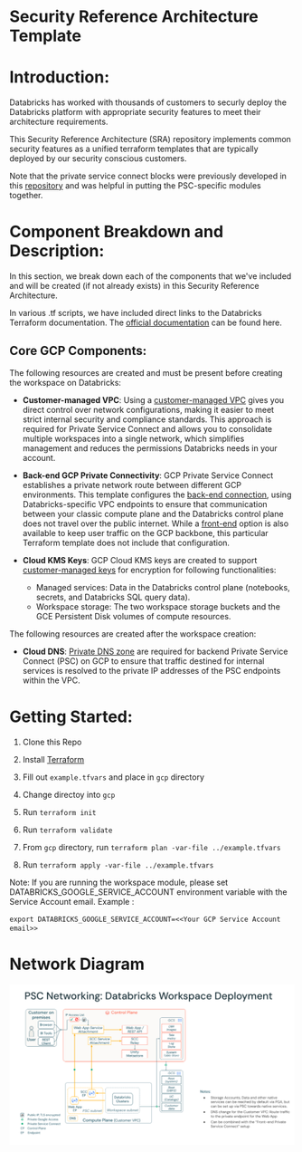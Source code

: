 # Security Reference Architecture Template

# Introduction:

Databricks has worked with thousands of customers to securly deploy the Databricks platform with appropriate security features to meet their architecture requirements. 

This Security Reference Architecture (SRA) repository implements common security features as a unified terraform templates that are typically deployed by our security conscious customers.

Note that the private service connect blocks were previously developed in this [repository](https://github.com/bhavink/databricks/tree/master/gcpdb4u) and was helpful in putting the PSC-specific modules together.

# Component Breakdown and Description:

In this section, we break down each of the components that we've included and will be created (if not already exists) in this Security Reference Architecture.

In various .tf scripts, we have included direct links to the Databricks Terraform documentation. The [official documentation](https://registry.terraform.io/providers/databricks/databricks/latest/docs) can be found here.

## Core GCP Components:
The following resources are created and must be present before creating the workspace on Databricks:
- **Customer-managed VPC**: Using a [customer-managed VPC](https://docs.gcp.databricks.com/administration-guide/cloud-configurations/gcp/customer-managed-vpc.html) gives you direct control over network configurations, making it easier to meet strict internal security and compliance standards. This approach is required for Private Service Connect and allows you to consolidate multiple workspaces into a single network, which simplifies management and reduces the permissions Databricks needs in your account.

- **Back-end GCP Private Connectivity**: GCP Private Service Connect establishes a private network route between different GCP environments. This template configures the [back-end connection](https://docs.databricks.com/gcp/en/security/network/classic/private-service-connect), using Databricks-specific VPC endpoints to ensure that communication between your classic compute plane and the Databricks control plane does not travel over the public internet. While a [front-end](https://docs.databricks.com/gcp/en/security/network/front-end/front-end-private-connect) option is also available to keep user traffic on the GCP backbone, this particular Terraform template does not include that configuration.

- **Cloud KMS Keys**: GCP Cloud KMS keys are created to support [customer-managed keys](https://docs.databricks.com/gcp/en/security/keys/customer-managed-keys) for encryption for following functionalities:
    - Managed services: Data in the Databricks control plane (notebooks, secrets, and Databricks SQL query data).
    - Workspace storage: The two workspace storage buckets and the GCE Persistent Disk volumes of compute resources.

The following resources are created after the workspace creation:

- **Cloud DNS**: [Private DNS zone](https://docs.databricks.com/gcp/en/security/network/classic/private-service-connect#step-9-configure-dns) are required for backend Private Service Connect (PSC) on GCP to ensure that traffic destined for internal services is resolved to the private IP addresses of the PSC endpoints within the VPC.


# Getting Started:

1. Clone this Repo 

2. Install [Terraform](https://developer.hashicorp.com/terraform/downloads)

3. Fill out `example.tfvars` and place in `gcp` directory

5. Change directoy into `gcp`

5. Run `terraform init`

6. Run `terraform validate`

7. From `gcp` directory, run `terraform plan -var-file ../example.tfvars`

8. Run `terraform apply -var-file ../example.tfvars`

Note: If you are running the workspace module, please set DATABRICKS_GOOGLE_SERVICE_ACCOUNT environment variable with the Service Account email. Example :
```
export DATABRICKS_GOOGLE_SERVICE_ACCOUNT=<<Your GCP Service Account email>>
```
# Network Diagram


![Network Architecture](images/GCP_PSC.png)
